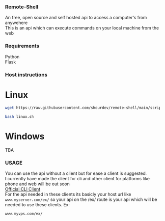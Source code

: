 ### Remote-Shell
An free, open source and self hosted api to access a computer's from anywehere <br>
This is an api which can execute commands on your local machine from the web
### Requirements
Python <br>
Flask
### Host instructions
# Linux
```sh
wget https://raw.githubusercontent.com/shourdev/remote-shell/main/scripts/linux.sh
```
```sh
bash linux.sh
```
# Windows
TBA
### USAGE
You can use the api without a client but for ease a client is suggested. <br>
I currently have made the client for cli and other client for platforms like phone and web will be out soon <br>
[Official CLI Client](https://github.com/shourdev/rs-cli) <br>
For the api needed in these clients its basicly your host url like `www.myserver.com/ex/` so your api on the /ex/ route is your api which will be needed to use these clients. Ex: 
```sh
www.myvps.com/ex/
```
